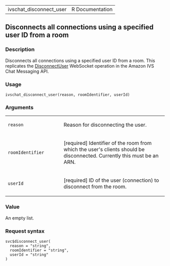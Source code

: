 <table style="width: 100%;">
<tbody>
<tr class="odd">
<td>ivschat_disconnect_user</td>
<td style="text-align: right;">R Documentation</td>
</tr>
</tbody>
</table>

## Disconnects all connections using a specified user ID from a room

### Description

Disconnects all connections using a specified user ID from a room. This
replicates the
[DisconnectUser](https://docs.aws.amazon.com/ivs/latest/chatmsgapireference/actions-disconnectuser-publish.html)
WebSocket operation in the Amazon IVS Chat Messaging API.

### Usage

    ivschat_disconnect_user(reason, roomIdentifier, userId)

### Arguments

<table>
<colgroup>
<col style="width: 35%" />
<col style="width: 65%" />
</colgroup>
<tbody>
<tr class="odd">
<td><code id="ivschat_disconnect_user_:_reason">reason</code></td>
<td><p>Reason for disconnecting the user.</p></td>
</tr>
<tr class="even">
<td><code
id="ivschat_disconnect_user_:_roomIdentifier">roomIdentifier</code></td>
<td><p>[required] Identifier of the room from which the user's clients
should be disconnected. Currently this must be an ARN.</p></td>
</tr>
<tr class="odd">
<td><code id="ivschat_disconnect_user_:_userId">userId</code></td>
<td><p>[required] ID of the user (connection) to disconnect from the
room.</p></td>
</tr>
</tbody>
</table>

### Value

An empty list.

### Request syntax

    svc$disconnect_user(
      reason = "string",
      roomIdentifier = "string",
      userId = "string"
    )
